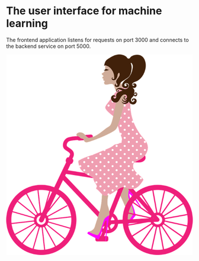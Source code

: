 # The user interface for machine learning

The frontend application listens for requests on port 3000 and connects to the backend service on port 5000.

![alt text](https://github.com/jylhakos/DevOpsWithKubernetes/blob/main/EKS/Python/ml-frontend/bicycle.png)
